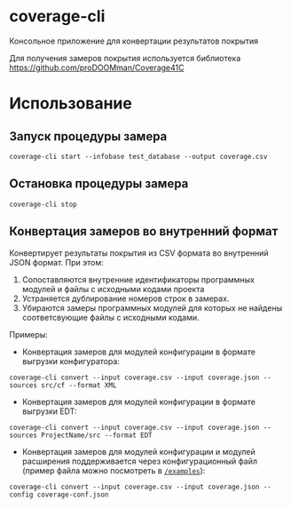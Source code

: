 # coverage-cli
Консольное приложение для конвертации результатов покрытия 

Для получения замеров покрытия используется библиотека https://github.com/proDOOMman/Coverage41C 

# Использование

## Запуск процедуры замера

`coverage-cli start --infobase test_database --output coverage.csv`

## Остановка процедуры замера

`coverage-cli stop`

## Конвертация замеров во внутренний формат

Конвертирует результаты покрытия из CSV формата во внутренний JSON формат. При этом:
1. Сопоставляются внутренние идентификаторы программных модулей и файлы с исходными кодами проекта
2. Устраняется дублирование номеров строк в замерах.
3. Убираются замеры программных модулей для которых не найдены соответсвующие файлы с исходными кодами.

Примеры:
* Конвертация замеров для модулей конфигурации в формате выгрузки конфигуратора:

`coverage-cli convert --input coverage.csv --input coverage.json --sources src/cf --format XML`

* Конвертация замеров для модулей конфигурации в формате выгрузки EDT:

`coverage-cli convert --input coverage.csv --input coverage.json --sources ProjectName/src --format EDT`

* Конвертация замеров для модулей конфигурации и модулей расширения поддерживается через конфигурационный файл (пример файла можно посмотреть в [`/examples`](examples)):

`coverage-cli convert --input coverage.csv --input coverage.json --config coverage-conf.json`

